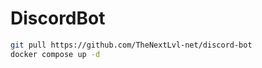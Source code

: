 # DiscordBot

````sh
git pull https://github.com/TheNextLvl-net/discord-bot
docker compose up -d
````
